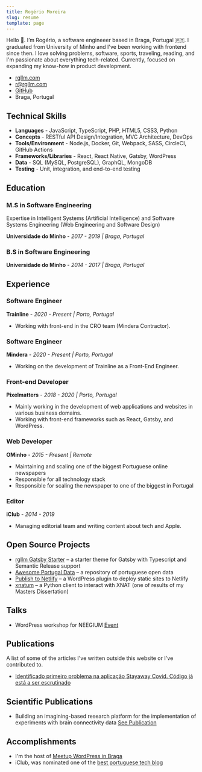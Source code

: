 ```yaml
---
title: Rogério Moreira
slug: resume
template: page
---
```


Hello 👋. I’m Rogério, a software engineeer based in Braga, Portugal 🇵🇹. I graduated from University of Minho and I've been working with frontend since then. I love solving problems, software, sports, traveling, reading, and I'm passionate about everything tech-related. Currently, focused on expanding my know-how in product development.

- [rgllm.com](https://rgllm.com)
- [r@rgllm.com](mailto:r[AT]rgllm[DOT]com)
- [GitHub](https://github.com/rgllm/)
- Braga, Portugal

## Technical Skills

- **Languages** - JavaScript, TypeScript, PHP, HTML5, CSS3, Python
- **Concepts** - RESTful API Design/Integration, MVC Architecture, DevOps
- **Tools/Environment** - Node.js, Docker, Git, Webpack, SASS, CircleCI, GitHub Actions
- **Frameworks/Libraries** - React, React Native, Gatsby, WordPress
- **Data** - SQL (MySQL, PostgreSQL), GraphQL, MongoDB
- **Testing** - Unit, integration, and end-to-end testing

## Education

### M.S in Software Engineering

Expertise in Intelligent Systems (Artificial Intelligence) and Software Systems Engineering (Web Engineering and Software Design)

**Universidade do Minho** - _2017 - 2019 | Braga, Portugal_

### B.S  in Software Engineering

**Universidade do Minho** - _2014 - 2017 | Braga, Portugal_

## Experience

### Software Engineer

**Trainline** - _2020 - Present | Porto, Portugal_

- Working with front-end in the CRO team (Mindera Contractor).

### Software Engineer

**Mindera** - _2020 - Present | Porto, Portugal_

- Working on the development of Trainline as a Front-End Engineer.

### Front-end Developer

**Pixelmatters** - _2018 - 2020 | Porto, Portugal_

- Mainly working in the development of web applications and websites in various business domains.
- Working with front-end frameworks such as React, Gatsby, and WordPress.

### Web Developer

**OMinho** - _2015 - Present | Remote_

- Maintaining and scaling one of the biggest Portuguese online newspapers
- Responsible for all technology stack
- Responsible for scaling the newspaper to one of the biggest in Portugal

### Editor

**iClub** - _2014 - 2019_

- Managing editorial team and writing content about tech and Apple.

## Open Source Projects

- [rgllm Gatsby Starter](https://github.com/rgllm/rgllm-gatsby-starter) – a starter theme for Gatsby with Typescript and Semantic Release support
- [Awesome Portugal Data](https://github.com/rgllm/awesome-portugal-data/) – a repository of portuguese open data
- [Publish to Netlify](https://wordpress.org/plugins/publish-to-netlify/) – a WordPress plugin to deploy static sites to Netlify
- [xnatum](https://pypi.org/project/xnatum/) – a Python client to interact with XNAT (one of results of my Masters Dissertation)

## Talks

- WordPress workshop for NEEGIUM [Event](https://www.facebook.com/events/429278770844403/)

## Publications

A list of some of the articles I've written outside this website or I've contributed to.

- [Identificado primeiro problema na aplicação Stayaway Covid. Código já está a ser escrutinado](https://visao.sapo.pt/exameinformatica/noticias-ei/software/2020-07-30-identificado-problema-aplicacao-stayaway-covid/)

## Scientific Publications

- Building an imagining-based research platform for the implementation of experiments with brain connectivity data [See Publication](https://repositorium.sdum.uminho.pt/)

## Accomplishments

- I'm the host of [Meetup WordPress in Braga](https://www.meetup.com/Meetup-WordPress-de-Braga/)
- iClub, was nominated one of the [best portuguese tech blog](https://iclub.pt/iclub-nomeado-blog-do-ano/)